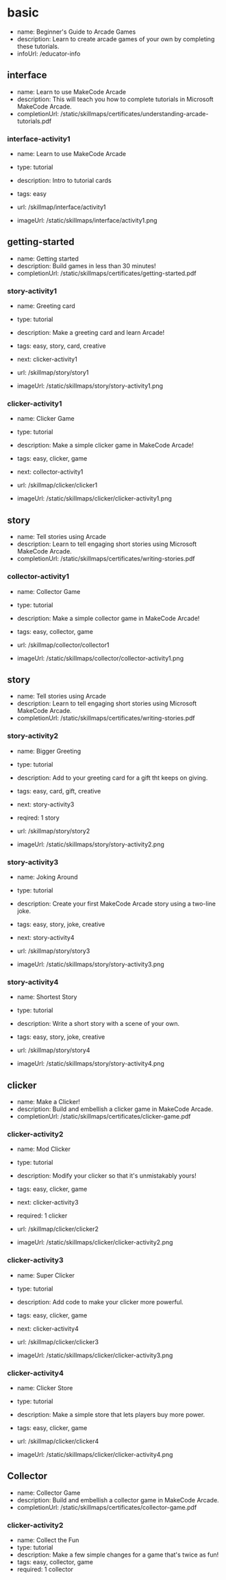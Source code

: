 # basic
* name: Beginner's Guide to Arcade Games
* description: Learn to create arcade games of your own by completing these tutorials.
* infoUrl: /educator-info


## interface
* name: Learn to use MakeCode Arcade
* description: This will teach you how to complete tutorials in Microsoft MakeCode Arcade.
* completionUrl: /static/skillmaps/certificates/understanding-arcade-tutorials.pdf

### interface-activity1

* name: Learn to use MakeCode Arcade
* type: tutorial
* description: Intro to tutorial cards
* tags: easy

* url: /skillmap/interface/activity1 
* imageUrl: /static/skillmaps/interface/activity1.png




## getting-started
* name: Getting started
* description:  Build games in less than 30 minutes!
* completionUrl: /static/skillmaps/certificates/getting-started.pdf

### story-activity1

* name: Greeting card
* type: tutorial
* description: Make a greeting card and learn Arcade!
* tags: easy, story, card, creative
* next: clicker-activity1

* url: /skillmap/story/story1 
* imageUrl: /static/skillmaps/story/story-activity1.png

### clicker-activity1

* name: Clicker Game
* type: tutorial
* description: Make a simple clicker game in MakeCode Arcade!
* tags: easy, clicker, game
* next: collector-activity1

* url: /skillmap/clicker/clicker1 
* imageUrl: /static/skillmaps/clicker/clicker-activity1.png

## story
* name: Tell stories using Arcade
* description: Learn to tell engaging short stories using Microsoft MakeCode Arcade.
* completionUrl: /static/skillmaps/certificates/writing-stories.pdf

### collector-activity1

* name: Collector Game
* type: tutorial
* description: Make a simple collector game in MakeCode Arcade!
* tags: easy, collector, game

* url: /skillmap/collector/collector1 
* imageUrl: /static/skillmaps/collector/collector-activity1.png

## story
* name: Tell stories using Arcade
* description: Learn to tell engaging short stories using Microsoft MakeCode Arcade.
* completionUrl: /static/skillmaps/certificates/writing-stories.pdf

### story-activity2

* name: Bigger Greeting
* type: tutorial
* description: Add to your greeting card for a gift tht keeps on giving.
* tags: easy, card, gift, creative
* next: story-activity3
* reqired: 1 story

* url: /skillmap/story/story2 
* imageUrl: /static/skillmaps/story/story-activity2.png

### story-activity3

* name: Joking Around
* type: tutorial
* description: Create your first MakeCode Arcade story using a two-line joke.
* tags: easy, story, joke, creative
* next: story-activity4

* url: /skillmap/story/story3 
* imageUrl: /static/skillmaps/story/story-activity3.png


### story-activity4

* name: Shortest Story
* type: tutorial
* description: Write a short story with a scene of your own.
* tags: easy, story, joke, creative

* url: /skillmap/story/story4 
* imageUrl: /static/skillmaps/story/story-activity4.png





## clicker
* name: Make a Clicker! 
* description: Build and embellish a clicker game in MakeCode Arcade.
* completionUrl: /static/skillmaps/certificates/clicker-game.pdf

### clicker-activity2

* name: Mod Clicker
* type: tutorial
* description: Modify your clicker so that it's unmistakably yours! 
* tags: easy, clicker, game
* next: clicker-activity3
* required: 1 clicker

* url: /skillmap/clicker/clicker2 
* imageUrl: /static/skillmaps/clicker/clicker-activity2.png


### clicker-activity3

* name: Super Clicker
* type: tutorial
* description: Add code to make your clicker more powerful. 
* tags: easy, clicker, game
* next: clicker-activity4

* url: /skillmap/clicker/clicker3 
* imageUrl: /static/skillmaps/clicker/clicker-activity3.png


### clicker-activity4

* name: Clicker Store
* type: tutorial
* description: Make a simple store that lets players buy more power. 
* tags: easy, clicker, game


* url: /skillmap/clicker/clicker4 
* imageUrl: /static/skillmaps/clicker/clicker-activity4.png





## Collector
* name: Collector Game
* description: Build and embellish a collector game in MakeCode Arcade.
* completionUrl: /static/skillmaps/certificates/collector-game.pdf

### clicker-activity2

* name: Collect the Fun
* type: tutorial
* description: Make a few simple changes for a game that's twice as fun! 
* tags: easy, collector, game
* required: 1 collector